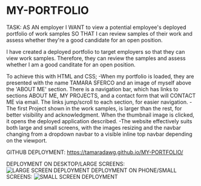 # MY-PORTFOLIO

TASK: 
AS AN employer
I WANT to view a potential employee's deployed portfolio of work samples
SO THAT I can review samples of their work and assess whether they're a good candidate for an open position.

I have created a deployed portfolio to target employers so that they can view work samples. Therefore, they can review the samples and assess whether I am a good canditate for an open position.

To achieve this with HTML and CSS;
-When my portfolio is loaded, they are presented with the name TAMARA SFERCO and an image of myself above the 'ABOUT ME' section. There is a navigation bar, which has links to sections ABOUT ME, MY PROJECTS, and a contact form that will CONTACT ME via email. The links jump/scroll to each section, for easier navigation. 
-The first Project shown in the work samples, is larger than the rest, for better visibility and acknowledgment. When the thumbnail image is clicked, it opens the deployed application described. 
-The website effectively suits both large and small screens, with the images resizing and the navbar changing from a dropdown navbar to a visible inline top navbar depending on the viewport. 

GITHUB DEPLOYMENT: https://tamaradawg.github.io/MY-PORTFOLIO/

DEPLOYMENT ON DESKTOP/LARGE SCREENS:
![LARGE SCREEN DEPLOYMENT](https://user-images.githubusercontent.com/122523521/222296289-65fcc05f-6720-4059-9e91-cf8acd19bfa7.png)
DEPLOYMENT ON PHONE/SMALL SCREENS:
![SMALL SCREEN DEPLOYMENT](https://user-images.githubusercontent.com/122523521/222296299-f0fdc1c2-f32d-49a4-80ab-e73e6feea4b7.png)

